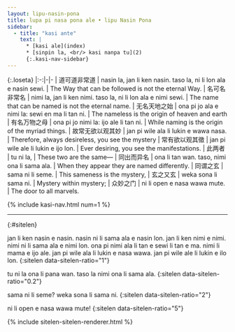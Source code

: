 ```yaml
---
layout: lipu-nasin-pona
title: lupa pi nasa pona ale • lipu Nasin Pona
sidebar:
  - title: "kasi ante"
    text: |
      * [kasi ale](index)
      * [sinpin la, <br/> kasi nanpa tu](2)
      {:.kasi-nav-sidebar}
---
```



{:.loseta}
|:-:|-|-
| 道可道<wbr/>非常道 | nasin la, jan li ken nasin. taso la, ni li lon ala e nasin sewi. | The Way that can be followed is not the eternal Way.
| 名可名<wbr/>非常名 | nimi la, jan li ken nimi. taso la, ni li lon ala e nimi sewi.    | The name that can be named is not the eternal name.
| 无名<wbr/>天地之始 | ona pi jo ala e nimi la: sewi en ma li tan ni.                   | The nameless is the origin of heaven and earth
| 有名<wbr/>万物之母 | ona pi jo nimi la: ijo ale li tan ni.                            | While naming is the origin of the myriad things.
| 故常无欲<wbr/>以观其妙 | jan pi wile ala li lukin e wawa nasa.                        | Therefore, always desireless, you see the mystery
| 常有欲<wbr/>以观其徵   | jan pi wile ale li lukin e ijo lon.                          | Ever desiring, you see the manifestations.
| 此两者                 | tu ni la,                                                    | These two are the same—
| 同出而异名             | ona li tan wan. taso, nimi ona li sama ala.                  | When they appear they are named differently.
| 同谓之玄               | sama ni li seme.                                             | This sameness is the mystery,
| 玄之又玄               | weka sona li sama ni.                                        | Mystery within mystery;
| 众妙之门               | ni li open e nasa wawa mute.                                 | The door to all marvels.

{% include kasi-nav.html num=1 %}

-------
{:#sitelen}

jan li ken nasin e nasin. nasin ni li sama ala e nasin lon.
jan li ken nimi e nimi. nimi ni li sama ala e nimi lon.
ona pi nimi ala li tan e sewi li tan e ma.
nimi li mama e ijo ale.
jan pi wile ala li lukin e nasa wawa.
jan pi wile ale li lukin e ilo lon.
{:sitelen data-sitelen-ratio="1"}

tu ni la ona li pana wan.
taso la nimi ona li sama ala.
{:sitelen data-sitelen-ratio="0.2"}

sama ni li seme? weka sona li sama ni.
{:sitelen data-sitelen-ratio="2"}

ni li open e nasa wawa mute!
{:sitelen data-sitelen-ratio="5"}

{% include sitelen-sitelen-renderer.html %}

